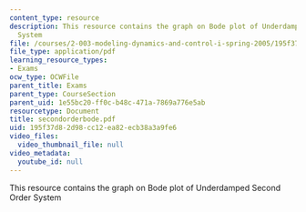 ```yaml
---
content_type: resource
description: This resource contains the graph on Bode plot of Underdamped Second Order
  System
file: /courses/2-003-modeling-dynamics-and-control-i-spring-2005/195f37d82d98cc12ea82ecb38a3a9fe6_secondorderbode.pdf
file_type: application/pdf
learning_resource_types:
- Exams
ocw_type: OCWFile
parent_title: Exams
parent_type: CourseSection
parent_uid: 1e55bc20-ff0c-b48c-471a-7869a776e5ab
resourcetype: Document
title: secondorderbode.pdf
uid: 195f37d8-2d98-cc12-ea82-ecb38a3a9fe6
video_files:
  video_thumbnail_file: null
video_metadata:
  youtube_id: null
---
```

This resource contains the graph on Bode plot of Underdamped Second Order System

